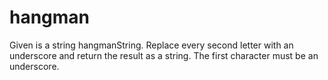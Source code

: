 # hangman
Given is a string hangmanString. Replace every second letter with an underscore and return the result as a string. The first character must be an underscore.
